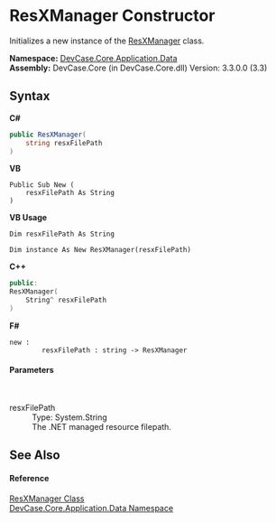 # ResXManager Constructor 
 

Initializes a new instance of the <a href="T_DevCase_Core_Application_Data_ResXManager">ResXManager</a> class.

**Namespace:**&nbsp;<a href="N_DevCase_Core_Application_Data">DevCase.Core.Application.Data</a><br />**Assembly:**&nbsp;DevCase.Core (in DevCase.Core.dll) Version: 3.3.0.0 (3.3)

## Syntax

**C#**<br />
``` C#
public ResXManager(
	string resxFilePath
)
```

**VB**<br />
``` VB
Public Sub New ( 
	resxFilePath As String
)
```

**VB Usage**<br />
``` VB Usage
Dim resxFilePath As String

Dim instance As New ResXManager(resxFilePath)
```

**C++**<br />
``` C++
public:
ResXManager(
	String^ resxFilePath
)
```

**F#**<br />
``` F#
new : 
        resxFilePath : string -> ResXManager
```


#### Parameters
&nbsp;<dl><dt>resxFilePath</dt><dd>Type: System.String<br />The .NET managed resource filepath.</dd></dl>

## See Also


#### Reference
<a href="T_DevCase_Core_Application_Data_ResXManager">ResXManager Class</a><br /><a href="N_DevCase_Core_Application_Data">DevCase.Core.Application.Data Namespace</a><br />